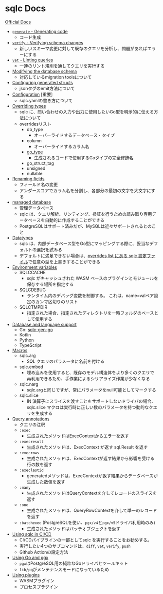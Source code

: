 # sqlc Docs

[Official Docs](https://docs.sqlc.dev/en/stable/index.html)

- [`generate` - Generating code](https://docs.sqlc.dev/en/stable/howto/generate.html)
  - コード生成
- [`verify` - Verifying schema changes](https://docs.sqlc.dev/en/stable/howto/verify.html)
  - 新しいスキーマ変更に対して既存のクエリを分析し、問題があればエラーにする
- [`vet` - Linting queries](https://docs.sqlc.dev/en/stable/howto/vet.html)
  - 一連のリント規則を通してクエリを実行する
- [Modifying the database schema](https://docs.sqlc.dev/en/stable/howto/ddl.html)
  - 対応しているmigration toolsについて
- [Configuring generated structs](https://docs.sqlc.dev/en/stable/howto/structs.html)
  - jsonタグのemit方法について
- [Configuration](https://docs.sqlc.dev/en/stable/reference/config.html) [重要]
  - sqlc.yamlの書き方について
- [Overriding types](https://docs.sqlc.dev/en/stable/howto/overrides.html)
  - sqlc に、問い合わせの入力や出力に使用したいGo型を明示的に伝える方法について
  - overridesリスト
    - db_type
      - オーバーライドするデータベース・タイプ
    - column
      - オーバーライドするカラム名
    - [go_type](https://docs.sqlc.dev/en/stable/howto/overrides.html#the-go-type-map)
      - 生成されるコードで使用するGoタイプの完全修飾名
    - go_struct_tag
    - unsigned
    - nullable
- [Renaming fields](https://docs.sqlc.dev/en/stable/howto/rename.html)
  - フィールド名の変更
  - アンダースコアでカラム名を分割し、各部分の最初の文字を大文字にする
- [managed database](https://docs.sqlc.dev/en/stable/howto/managed-databases.html)
  - 管理データベース
  - sqlc は、クエリ解析、リンティング、検証を行うための読み取り専用データベースを自動的に作成することができる
  - PostgreSQLはサポート済みだが、MySQLは近々サポートされるとのこと
- [Datatypes](https://docs.sqlc.dev/en/stable/reference/datatypes.html)
  - sqlc は、内部データベース型をGo型にマッピングする際に、妥当なデフォルトの選択を試みる
  - デフォルトに満足できない場合は、[overrides list にある sqlc 設定ファイル](https://docs.sqlc.dev/en/stable/reference/config.html#overrides)で任意の型を上書きすることができる
- [Environment variables](https://docs.sqlc.dev/en/stable/reference/environment-variables.html)
  - SQLCCACHE
    - sqlc がキャッシュされた WASM ベースのプラグインとモジュールを保存する場所を指定する
  - SQLCDEBUG
    - ランタイム内のデバッグ変数を制御する。 これは、name=valペア設定のカンマ区切りのリスト
  - SQLCTMPDIR
    - 指定された場合、指定されたディレクトリを一時フォルダのベースとして使用する
- [Database and language support](https://docs.sqlc.dev/en/stable/reference/language-support.html)
  - Go: [sqlc-gen-go](https://github.com/sqlc-dev/sqlc-gen-go)
  - Kotlin
  - Python
  - TypeScript
- [Macros](https://docs.sqlc.dev/en/stable/reference/macros.html)
  - sqlc.arg
    - SQL クエリのパラメータに名前を付ける
  - sqlc.embed
    - 埋め込みを使用すると、既存のモデル構造体をより多くのクエリで再利用できるため、手作業によるシリアライズ作業が少なくなる
  - sqlc.narg
    - sqlc.argと同じですが、常にパラメータをnull可能としてマークする
  - sqlc.slice
    - IN 演算子にスライスを渡すことをサポートしないドライバの場合、sqlc.slice マクロは実行時に正しい数のパラメータを持つ動的なクエリを生成する
- [Query annotations](https://docs.sqlc.dev/en/stable/reference/query-annotations.html)
  - クエリの注釈
  - `:exec`
    - 生成されたメソッドはExecContextからエラーを返す
  - `:execresult`
    - 生成されたメソッドは、ExecContext が返す sql.Result を返す
  - `:execrows`
    - 生成されたメソッドは、ExecContextが返す結果から影響を受ける行の数を返す
  - `:execlastid`
    - generatedメソッドは、ExecContextが返す結果からデータベースが生成した数値を返す
  - `:many`
    - 生成されたメソッドはQueryContextを介してレコードのスライスを返す
  - `:one`
    - 生成されたメソッドは、QueryRowContextを介して単一のレコードを返す
  - `:batchexec` (PostgreSQLを使い、`pgx/v4`と`pgx/v5`ドライバ利用時のみ)
    - 生成されたメソッドはバッチオブジェクトを返す
- [Using sqlc in CI/CD](https://docs.sqlc.dev/en/stable/howto/ci-cd.html)
  - CI/CDパイプラインの一部としてsqlc を実行することをお勧めする。
  - 実行したい4つのサブコマンドは、`diff`, `vet`, `verify`, `push`
  - Github Actionの設定方法
- [Using Go and pgx](https://docs.sqlc.dev/en/stable/guides/using-go-and-pgx.html)
  - `pgx`はPostgreSQL用の純粋なGoドライバとツールキット
  - `lib/pq`がメンテナンスモードになっているため
- [Using plugins](https://docs.sqlc.dev/en/stable/guides/plugins.html)
  - WASMプラグイン
  - プロセスプラグイン
